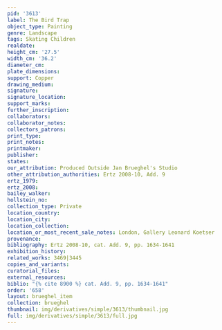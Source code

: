 ```yaml
---
pid: '3613'
label: The Bird Trap
object_type: Painting
genre: Landscape
tags: Skating Children
realdate: 
height_cm: '27.5'
width_cm: '36.2'
diameter_cm: 
plate_dimensions: 
support: Copper
drawing_medium: 
signature: 
signature_location: 
support_marks: 
further_inscription: 
collaborators: 
collaborator_notes: 
collectors_patrons: 
print_type: 
print_notes: 
printmaker: 
publisher: 
states: 
our_attribution: Produced Outside Jan Brueghel's Studio
other_attribution_authorities: Ertz 2008-10, Add. 9
ertz_1979: 
ertz_2008: 
bailey_walker: 
hollstein_no: 
collection_type: Private
location_country: 
location_city: 
location_collection: 
location_or_most_recent_sale_notes: London, Gallery Leonard Koetser
provenance: 
bibliography: Ertz 2008-10, cat. Add. 9, pp. 1634-1641
exhibition_history: 
related_works: 3469|3445
copies_and_variants: 
curatorial_files: 
external_resources: 
biblio: "{% cite 8900 %} cat. Add. 9, pp. 1634-1641"
order: '658'
layout: brueghel_item
collection: brueghel
thumbnail: img/derivatives/simple/3613/thumbnail.jpg
full: img/derivatives/simple/3613/full.jpg
---
```

